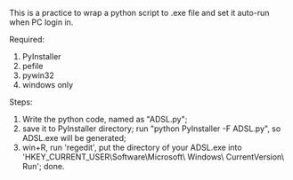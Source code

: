 This is a practice to wrap a python script to .exe file and set it auto-run when PC login in. 

Required: 
1. PyInstaller
2. pefile
3. pywin32
4. windows only

Steps:
1. Write the python code, named as "ADSL.py"; 
2. save it to PyInstaller directory; run "python PyInstaller -F ADSL.py", so ADSL.exe will be generated; 
3. win+R, run 'regedit', put the directory of your ADSL.exe into 'HKEY_CURRENT_USER\Software\Microsoft\ Windows\ CurrentVersion\ Run'; done.
